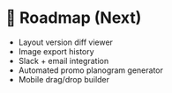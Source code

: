 # 🚀 Roadmap (Next)

- Layout version diff viewer
- Image export history
- Slack + email integration
- Automated promo planogram generator
- Mobile drag/drop builder
